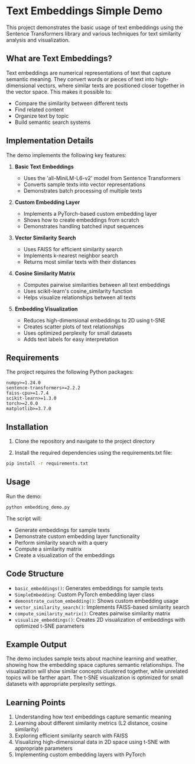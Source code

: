 # Text Embeddings Simple Demo

This project demonstrates the basic usage of text embeddings using the Sentence Transformers library and various techniques for text similarity analysis and visualization.

## What are Text Embeddings?

Text embeddings are numerical representations of text that capture semantic meaning. They convert words or pieces of text into high-dimensional vectors, where similar texts are positioned closer together in the vector space. This makes it possible to:
- Compare the similarity between different texts
- Find related content
- Organize text by topic
- Build semantic search systems

## Implementation Details

The demo implements the following key features:

1. **Basic Text Embeddings**
   - Uses the 'all-MiniLM-L6-v2' model from Sentence Transformers
   - Converts sample texts into vector representations
   - Demonstrates batch processing of multiple texts

2. **Custom Embedding Layer**
   - Implements a PyTorch-based custom embedding layer
   - Shows how to create embeddings from scratch
   - Demonstrates handling batched input sequences

3. **Vector Similarity Search**
   - Uses FAISS for efficient similarity search
   - Implements k-nearest neighbor search
   - Returns most similar texts with their distances

4. **Cosine Similarity Matrix**
   - Computes pairwise similarities between all text embeddings
   - Uses scikit-learn's cosine_similarity function
   - Helps visualize relationships between all texts

5. **Embedding Visualization**
   - Reduces high-dimensional embeddings to 2D using t-SNE
   - Creates scatter plots of text relationships
   - Uses optimized perplexity for small datasets
   - Adds text labels for easy interpretation

## Requirements

The project requires the following Python packages:
```
numpy>=1.24.0
sentence-transformers>=2.2.2
faiss-cpu>=1.7.4
scikit-learn>=1.3.0
torch>=2.0.0
matplotlib>=3.7.0
```

## Installation

1. Clone the repository and navigate to the project directory

2. Install the required dependencies using the requirements.txt file:
```bash
pip install -r requirements.txt
```

## Usage

Run the demo:
```bash
python embedding_demo.py
```

The script will:
- Generate embeddings for sample texts
- Demonstrate custom embedding layer functionality
- Perform similarity search with a query
- Compute a similarity matrix
- Create a visualization of the embeddings

## Code Structure

- `basic_embeddings()`: Generates embeddings for sample texts
- `SimpleEmbedding`: Custom PyTorch embedding layer class
- `demonstrate_custom_embedding()`: Shows custom embedding usage
- `vector_similarity_search()`: Implements FAISS-based similarity search
- `compute_similarity_matrix()`: Creates pairwise similarity matrix
- `visualize_embeddings()`: Creates 2D visualization of embeddings with optimized t-SNE parameters

## Example Output

The demo includes sample texts about machine learning and weather, showing how the embedding space captures semantic relationships. The visualization will show similar concepts clustered together, while unrelated topics will be farther apart. The t-SNE visualization is optimized for small datasets with appropriate perplexity settings.

## Learning Points

1. Understanding how text embeddings capture semantic meaning
2. Learning about different similarity metrics (L2 distance, cosine similarity)
3. Exploring efficient similarity search with FAISS
4. Visualizing high-dimensional data in 2D space using t-SNE with appropriate parameters
5. Implementing custom embedding layers with PyTorch